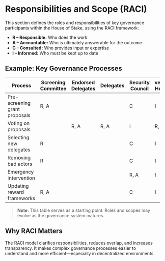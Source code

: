 # Responsibilities and Scope (RACI)

This section defines the roles and responsibilities of key governance participants within the House of Stake, using the RACI framework:

- **R – Responsible:** Who does the work
- **A – Accountable:** Who is ultimately answerable for the outcome
- **C – Consulted:** Who provides input or expertise
- **I – Informed:** Who must be kept up to date

## Example: Key Governance Processes

| Process                       | Screening Committee | Endorsed Delegates | Delegates | Security Council | veNEAR Holders |
| ----------------------------- | ------------------- | ------------------ | --------- | ---------------- | -------------- |
| Pre-screening grant proposals | R, A                |                    |           | C                | I              |
| Voting on proposals           |                     | R, A               | R, A      | I                | R, A           |
| Selecting new delegates       | R                   |                    |           | C                | I              |
| Removing bad actors           | R                   |                    |           | C                | I              |
| Emergency intervention        |                     |                    |           | R, A             | I              |
| Updating reward frameworks    | R, A                |                    |           | C                | I              |

> **Note:** This table serves as a starting point. Roles and scopes may evolve as the governance system matures.

## Why RACI Matters

The RACI model clarifies responsibilities, reduces overlap, and increases transparency. It makes complex governance processes easier to understand and more efficient—especially in decentralized environments.
